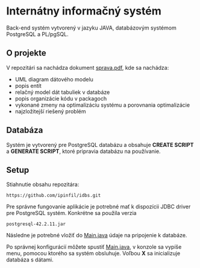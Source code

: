 # Internátny informačný systém
Back-end systém vytvorený v jazyku JAVA, databázovým systémom PostgreSQL a PL/pgSQL.

## O projekte
V repozitári sa nachádza dokument [sprava.pdf](sprava.pdf), kde sa nachádza:
* UML diagram dátového modelu
* popis entít 
* relačný model dát tabuliek v databáze
* popis organizácie kódu v packagoch
* vykonané zmeny na optimalizáciu systému a porovnania optimalizácie
* najzložitejší riešený problém

## Databáza
Systém je vytvorený pre PostgreSQL databázu a obsahuje **CREATE SCRIPT** a **GENERATE SCRIPT**, ktoré pripravia databázu na používanie.

## Setup
Stiahnutie obsahu repozitára:
```
https://github.com/ipinfil/idbs.git
```

Pre správne fungovanie aplikácie je potrebné mať k dispozícii JDBC driver pre PostgreSQL systém. Konkrétne sa použila verzia
```
postgresql-42.2.11.jar
```

Následne je potrebné vložiť do [Main.java](src/main/Main.java) údaje na pripojenie k databáze.

Po správnej konfigurácií môžete spustiť [Main.java](src/main/Main.java), v konzole sa vypíše menu, pomocou ktorého sa systém obsluhuje. Voľbou **X** sa inicializuje databáza s dátami.

